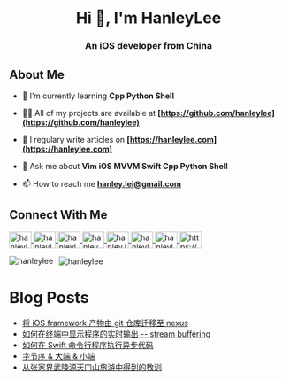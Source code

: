<h1
    align="center"
>
    Hi 👋, I'm HanleyLee
</h1>

<h3
    align="center"
>
    An iOS developer from China
</h3>

## About Me

- 🌱 I’m currently learning **Cpp Python Shell**

- 👨‍💻 All of my projects are available at **[https://github.com/hanleylee](https://github.com/hanleylee)**

- 📝 I regulary write articles on **[https://hanleylee.com](https://hanleylee.com)**

- 💬 Ask me about **Vim iOS MVVM Swift Cpp Python Shell**

- 📫 How to reach me **hanley.lei@gmail.com**

## Connect With Me

<a href="https://github.com/hanleylee" target="blank">
    <img
        align="center"
        src="https://cdn.jsdelivr.net/npm/simple-icons@3.0.1/icons/github.svg"
        alt="hanleylee"
        height="30"
        width="40"
    />
</a>

<a href="https://stackoverflow.com/users/11884593/hanleylee" target="blank">
    <img
        align="center"
        src="https://cdn.jsdelivr.net/npm/simple-icons@3.0.1/icons/stackoverflow.svg"
        alt="hanleylee"
        height="30"
        width="40"
    />
</a>

<a href="https://t.me/hanleylee" target="blank">
    <img
        align="center"
        src="https://cdn.jsdelivr.net/npm/simple-icons@3.0.1/icons/telegram.svg"
        alt="hanleylee"
        height="30"
        width="40"
    />
</a>

<a href="https://twitter.com/hanley_lei" target="blank">
    <img
    align="center"
    src="https://cdn.jsdelivr.net/npm/simple-icons@3.0.1/icons/twitter.svg"
    alt="hanley_lei"
    height="30"
    width="40" />
</a>

<a href="https://facebook.com/hanley.lei" target="blank">
    <img
        align="center"
        src="https://cdn.jsdelivr.net/npm/simple-icons@3.0.1/icons/facebook.svg"
        alt="hanley.lei"
        height="30"
        width="40"
    />
</a>

<a href="https://hanleylee.medium.com" target="blank">
    <img
        align="center"
        src="https://cdn.jsdelivr.net/npm/simple-icons@3.0.1/icons/medium.svg"
        alt="hanleylee"
        height="30"
        width="40"
    />
</a>

<a href="https://www.leetcode-cn.com/hanleylee" target="blank">
    <img
        align="center"
        src="https://cdn.jsdelivr.net/npm/simple-icons@3.0.1/icons/leetcode.svg"
        alt="hanleylee"
        height="30"
        width="40"
    />
</a>

<a href="/https://www.hanleylee.com/feed.rss" target="blank">
    <img
        align="center" src="https://cdn.jsdelivr.net/npm/simple-icons@3.0.1/icons/rss.svg"
        alt="https://www.hanleylee.com/feed.rxx"
        height="30"
        width="40"
    />
</a>
</p>

<p>
    <img
        align="left"
        src="https://github-readme-stats.vercel.app/api/top-langs/?username=hanleylee&layout=compact&theme=onedark"
        alt="hanleylee"
    />
</p>

<p>&nbsp;
    <img
        align="center"
        src="https://github-readme-stats.vercel.app/api?username=hanleylee&show_icons=true&theme=onedark"
        alt="hanleylee"
    />
</p>
<!-- <a href="https://instagram.com/hanley_lei"
    target="blank"><img
        align="center"
        src="https://cdn.jsdelivr.net/npm/simple-icons@3.0.1/icons/instagram.svg"
        alt="hanley_lei"
        height="30"
        width="40"
    /></a>
-->

# Blog Posts

<!-- BLOG-POST-LIST:START -->
- [将 iOS framework 产物由 git 仓库迁移至 nexus](https://hanleylee.com/articles/migrate-ios-framework-from-git-to-nexus)
- [如何在终端中显示程序的实时输出 -- stream buffering](https://hanleylee.com/articles/show-realtime-output-in-terminal)
- [如何在 Swift 命令行程序执行异步代码](https://hanleylee.com/articles/swift-run-command-line-tools-without-exit)
- [字节序 &amp; 大端 &amp; 小端](https://hanleylee.com/articles/byte-order-big-little-endian)
- [从张家界武陵源天门山旅游中得到的教训](https://hanleylee.com/articles/travel-in-zhangjiajie)
<!-- BLOG-POST-LIST:END -->
